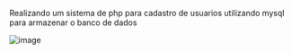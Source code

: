 
Realizando um sistema de php para cadastro de usuarios utilizando mysql para armazenar o banco de dados 

![image](https://github.com/user-attachments/assets/ee55ce1d-a5c6-4257-8986-fba32caa483e)
